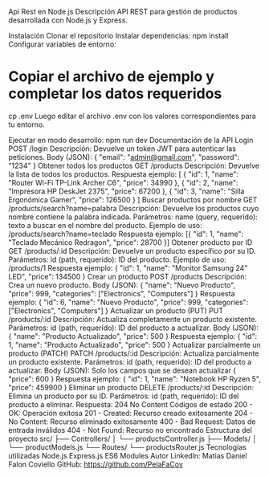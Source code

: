 Api Rest en Node.js
Descripción
API REST para gestión de productos desarrollada con Node.js y Express.

Instalación
Clonar el repositorio
Instalar dependencias:
npm install
Configurar variables de entorno:
# Copiar el archivo de ejemplo y completar los datos requeridos
cp .env
Luego editar el archivo .env con los valores correspondientes para tu entorno.

Ejecutar en modo desarrollo:
npm run dev
Documentación de la API
Login
POST /login
Descripción: Devuelve un token JWT para autenticar las peticiones.
Body (JSON):
{
  "email": "admin@gmail.com",
  "password": "1234"
}
Obtener todos los productos
GET /products
Descripción: Devuelve la lista de todos los productos.
Respuesta ejemplo:
[
  { "id": 1, "name": "Router Wi-Fi TP-Link Archer C6", "price": 34990 },
  { "id": 2, "name": "Impresora HP DeskJet 2375", "price": 67200 },
  { "id": 3, "name": "Silla Ergonómica Gamer", "price": 126500 }
]
Buscar productos por nombre
GET /products/search?name=palabra
Descripción: Devuelve los productos cuyo nombre contiene la palabra indicada.
Parámetros:
name (query, requerido): texto a buscar en el nombre del producto.
Ejemplo de uso: /products/search?name=teclado
Respuesta ejemplo:
[{ "id": 1, "name": "Teclado Mecánico Redragon", "price": 28700 }]
Obtener producto por ID
GET /products/:id
Descripción: Devuelve un producto específico por su ID.
Parámetros:
id (path, requerido): ID del producto.
Ejemplo de uso: /products/1
Respuesta ejemplo:
{ "id": 1, "name": "Monitor Samsung 24\" LED", "price": 134500 }
Crear un producto
POST /products
Descripción: Crea un nuevo producto.
Body (JSON):
{
  "name": "Nuevo Producto",
  "price": 999,
  "categories": ["Electronics", "Computers"]
}
Respuesta ejemplo:
{
  "id": 6,
  "name": "Nuevo Producto",
  "price": 999,
  "categories": ["Electronics", "Computers"]
}
Actualizar un producto (PUT)
PUT /products/:id
Descripción: Actualiza completamente un producto existente.
Parámetros:
id (path, requerido): ID del producto a actualizar.
Body (JSON):
{ "name": "Producto Actualizado", "price": 500 }
Respuesta ejemplo:
{ "id": 1, "name": "Producto Actualizado", "price": 500 }
Actualizar parcialmente un producto (PATCH)
PATCH /products/:id
Descripción: Actualiza parcialmente un producto existente.
Parámetros:
id (path, requerido): ID del producto a actualizar.
Body (JSON): Solo los campos que se desean actualizar
{ "price": 600 }
Respuesta ejemplo:
{ "id": 1, "name": "Notebook HP Ryzen 5", "price": 459900 }
Eliminar un producto
DELETE /products/:id
Descripción: Elimina un producto por su ID.
Parámetros:
id (path, requerido): ID del producto a eliminar.
Respuesta: 204 No Content
Códigos de estado
200 - OK: Operación exitosa
201 - Created: Recurso creado exitosamente
204 - No Content: Recurso eliminado exitosamente
400 - Bad Request: Datos de entrada inválidos
404 - Not Found: Recurso no encontrado
Estructura del proyecto
src/
├── Controllers/
│   └── productsController.js
├── Models/
│   └── productModels.js
└── Routes/
    └── productsRouter.js
Tecnologías utilizadas
Node.js
Express.js
ES6 Modules
Autor
Linkedln: Matias Daniel Falon Coviello
GitHub: https://github.com/PelaFaCov

